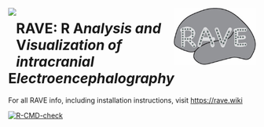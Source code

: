 <img src="https://ars.els-cdn.com/content/image/1-s2.0-S1053811920X00152-cov200h.gif" height="116px" align="left" /><img src="https://raw.githubusercontent.com/beauchamplab/rave/master/inst/assets/images/logo-md.jpg" height="116px" align="right" />

# RAVE: __R__ __A__*nalysis and* __V__*isualization of intracranial* __E__*lectroencephalography*


For all RAVE info, including installation instructions, visit https://rave.wiki 

<!-- badges: start -->
[![R-CMD-check](https://github.com/beauchamplab/rave/workflows/R-CMD-check/badge.svg)](https://github.com/beauchamplab/rave/actions)
<!-- badges: end -->


